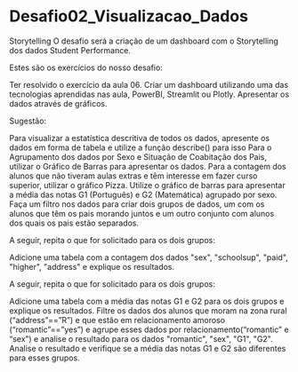 # Desafio02_Visualizacao_Dados
Storytelling 
O desafio será a criação de um dashboard com o Storytelling dos dados Student Performance. 

Estes são os exercícios do nosso desafio:

Ter resolvido o exercício da aula 06.
Criar um dashboard utilizando uma das tecnologias aprendidas nas aula, PowerBI, Streamlit ou Plotly.
Apresentar os dados através de gráficos.
 
Sugestão:

Para visualizar a estatística descritiva de todos os dados, apresente os dados em forma de tabela e utilize a função describe() para isso
Para o Agrupamento dos dados por Sexo e Situação de Coabitação dos Pais, utilizar o Gráfico de Barras para apresentar os dados.
Para a contagem dos alunos que não tiveram aulas extras e têm interesse em fazer curso superior, utilizar o gráfico Pizza.
Utilize o gráfico de barras para apresentar a média das notas G1 (Português) e G2 (Matemática) agrupado por sexo. 
Faça um filtro nos dados para criar dois grupos de dados, um com os alunos que têm os pais morando juntos e um outro conjunto com alunos dos quais os pais estão separados. 

A seguir, repita o que for solicitado para os dois grupos: 

Adicione uma tabela com a contagem dos dados "sex", "schoolsup", "paid", "higher", "address"  e explique os resultados.

A seguir, repita o que for solicitado para os dois grupos: 

Adicione uma tabela com a média das notas G1 e G2 para os dois grupos e explique os resultados.
Filtre os dados dos alunos que moram na zona rural (“address”==”R”) e que estão em relacionamento amoroso (“romantic”==”yes”) e agrupe esses dados por relacionamento(“romantic” e “sex”) e analise o resultado para os dados  "romantic", "sex", "G1", "G2". 
Analise o resultado e verifique se a média das notas G1 e G2 são diferentes para esses grupos.
 
